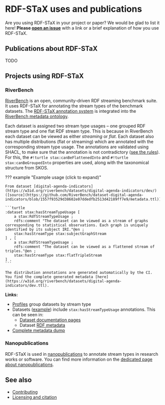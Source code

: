 # RDF-STaX uses and publications

Are you using RDF-STaX in your project or paper? We would be glad to list it here! **Please [open an issue](https://github.com/RDF-STaX/rdf-stax.github.io/issues/new)** with a link or a brief explanation of how you use RDF-STaX.

## Publications about RDF-STaX

TODO

## Projects using RDF-STaX

### RiverBench

[RiverBench](https://w3id.org/riverbench/) is an open, community-driven RDF streaming benchmark suite. It uses RDF-STaX for annotating the stream types of the benchmark datasets. The [RDF-STaX annotation system](use-it.md) is integrated into the [RiverBench metadata ontology](https://w3id.org/riverbench/schema/metadata).

Each dataset is assigned two stream type usages – one grouped RDF stream type and one flat RDF stream type. This is because in RiverBench each dataset can be viewed as either *streaming* or *flat*. Each dataset also has multiple distributions (flat or streaming) which are annotated with the corresponding stream type usage. The annotations are validated using SHACL, to make sure that the annotation is not contradictory ([see the rules](https://github.com/RiverBench/schema/blob/c38e2a8fb1d8d9e0dd019ff2d0515651c3b6b7da/src/dataset-shacl.ttl)). For this, the `#!turtle stax:canBeFlattenedInto` and `#!turtle stax:canBeGroupedInto` properties are used, along with the taxonomical structure from SKOS.

??? example "Example usage (click to expand)"

    From dataset [digital-agenda-indicators](https://w3id.org/riverbench/datasets/digital-agenda-indicators/dev/) ([source](https://github.com/RiverBench/dataset-digital-agenda-indicators/blob/1557f93529d38602e07ddedfb2513d42189ff7e9/metadata.ttl)):

    ```turtle
    :dataset stax:hasStreamTypeUsage [
        a stax:RdfStreamTypeUsage ;
        rdfs:comment "The dataset can be viewed as a stream of graphs corresponding to statistical observations. Each graph is uniquely identified by its subject IRI."@en ;
        stax:hasStreamType stax:subjectGraphStream
    ] , [
        a stax:RdfStreamTypeUsage ;
        rdfs:comment "The dataset can be viewed as a flattened stream of triples."@en ;
        stax:hasStreamType stax:flatTripleStream
    ] .
    ```

    The distribution annotations are generated automatically by the CI. You find the complete generated metadata [here](https://w3id.org/riverbench/datasets/digital-agenda-indicators/dev.ttl).

**Links:**

- [Profiles](https://w3id.org/riverbench/profiles) group datasets by stream type
- Datasets ([example](https://w3id.org/riverbench/datasets/assist-iot-weather-graphs/dev/#technical-metadata)) include `stax:hasStreamTypeUsage` annotations. This can be seen in:
    - [Dataset documentation pages](https://w3id.org/riverbench/datasets/)
    - Dataset [RDF metadata](https://w3id.org/riverbench/datasets/assist-iot-weather-graphs/dev.ttl)
- [Complete metadata dump](https://w3id.org/riverbench/dumps/dev.ttl.gz)


### Nanopublications

RDF-STaX is used in [nanopublications](nanopubs.md) to annotate stream types in research works or software. You can find more information on the [dedicated page about nanopublications](nanopubs.md).

## See also

- [Contributing](contributing.md)
- [Licensing and citation](licensing.md)
